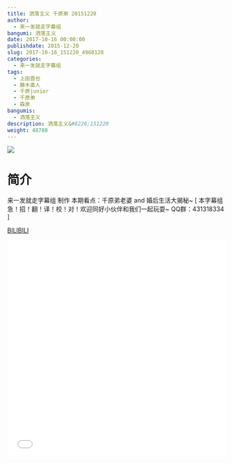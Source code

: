 ```yaml
---
title: 洒落主义 千原弟 20151220
author: 
  - 来一发就走字幕组
bangumi: 洒落主义
date: 2017-10-16 00:00:00
publishdate: 2015-12-20
slug: 2017-10-16_151220_4968128
categories: 
  - 来一发就走字幕组
tags: 
  - 上田晋也
  - 藤木直人
  - 千原junior
  - 千原弟
  - 森泉
bangumis: 
  - 洒落主义
description: 洒落主义&#8226;151220
weight: 48780
---
```


![](https://i.imgur.com/U1zjnYY.jpg)

# 简介  
来一发就走字幕组 制作 本期看点：千原弟老婆 and 婚后生活大揭秘~ [ 本字幕组急！招！翻！译！校！对！欢迎同好小伙伴和我们一起玩耍~ QQ群：431318334 ]

  [BILIBILI](https://www.bilibili.com/video/av4968128/)


  <iframe src="//www.bilibili.com/html/html5player.html?cid=8069145&aid=4968128" width="100%" height="500" frameborder="0" allowfullscreen="allowfullscreen"></iframe>
